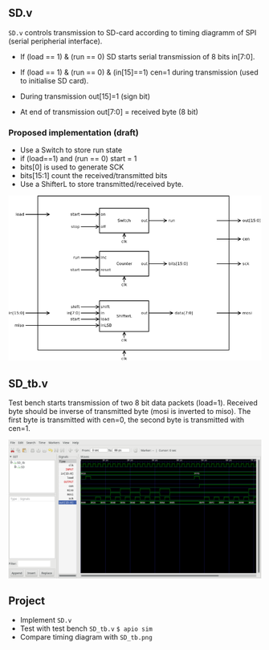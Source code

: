 ## SD.v
`SD.v` controls transmission to SD-card according to timing diagramm of SPI (serial peripherial interface).


* If (load == 1) & (run == 0) SD starts serial transmission of 8 bits in[7:0].
* If (load == 1) & (run == 0) & (in[15]==1) cen=1 during transmission (used to initialise SD card).

* During transmission out[15]=1 (sign bit)
* At end of transmission out[7:0] = received byte (8 bit)

### Proposed implementation (draft)

* Use a Switch to store run state
* if (load==1) and (run == 0) start = 1
* bits[0] is used to generate SCK
* bits[15:1] count the received/transmitted bits
* Use a ShifterL to store transmitted/received byte.

![](SD.png)

## SD_tb.v
Test bench starts transmission of two 8 bit data packets (load=1). Received byte should be inverse of transmitted byte (mosi is inverted to miso). The first byte is transmitted with cen=0, the second byte is transmitted with cen=1.

![](SD_tb.png)
## Project
* Implement `SD.v`
* Test with test bench `SD_tb.v`
`$ apio sim`
* Compare timing diagram with `SD_tb.png`
